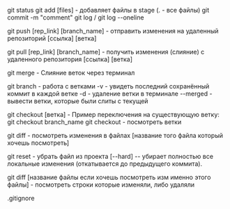 git status
git add [files]  - добавляет файлы в stage (. - все файлы)
git commit -m "comment"
git log / git log --oneline

git push [rep_link] [branch_name]   - отправить изменения на удаленный репозиторий [ссылка] [ветка]

git pull [rep_link] [branch_name]   - получить изменения (слияние) с удаленного репозитория [ссылка] [ветка]

git merge - Слияние веток через терминал

git branch - работа с ветками
-v - увидеть последний сохранённый коммит в каждой ветке
-d - удаление ветки в терминале
--merged - вывести ветки, которые были слиты с текущей

git checkout [ветка] - Пример переключения на существующую ветку: git checkout branch_name
git checkout - посмотреть ветки



git diff - посмотреть изменения в файлах [название того файла который хочешь посмотреть]

git reset - убрать файл из проекта [--hard] -- убирает полностью все локальные изменения (откатывается до предыдущего коммита).

git diff [название файлы если хочешь посмотреть изм именно этого файлы] - посмотреть строки которые изменяли, либо удаляли

.gitignore
